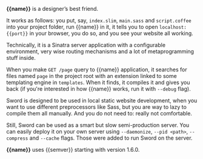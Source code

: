 **{{name}}** is a designer’s best friend.

It works as follows: you put, say, `index.slim`, `main.sass` and `script.coffee` into your project folder,
run {{name}} in it, it tells you to open `localhost:{{port}}` in your browser, you do so, and you see your
website all working.

Technically, it is a Sinatra server application with a configurable environment,
very wise routing mechanisms and a lot of metaprogramming stuff inside.

When you make `GET /page` query to {{name}} application, it searches for files named `page` in the project
root with an extension linked to some templating engine in `templates`. When it finds, it compiles it
and gives you back (if you're interested in how {{name}} works, run it with `--debug` flag).

Sword is designed to be used in local static website development, when you want to use different preprocessors like Sass, but
you are way to lazy to compile them all manually. And you do not need to: really not comfortable.

Still, Sword can be used as a smart but slow semi-production server. You can easily deploy it on your own server using
`--daemonize`, `--pid <path>`, `--compress` and `--cache` flags. Those were added to run Sword on the server.

**{{name}}** uses {{semver}} starting with version 1.6.0.
